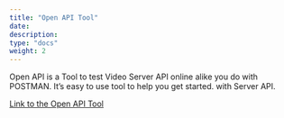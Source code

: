 ```yaml
---
title: "Open API Tool"
date: 
description:
type: "docs"
weight: 2
---
```

Open API is a Tool to test Video Server API online alike you do with POSTMAN. It’s easy to use tool to help you get started. with Server API.

[Link to the Open API Tool](https://openapi.enablex.io/video/v2/api-docs/)